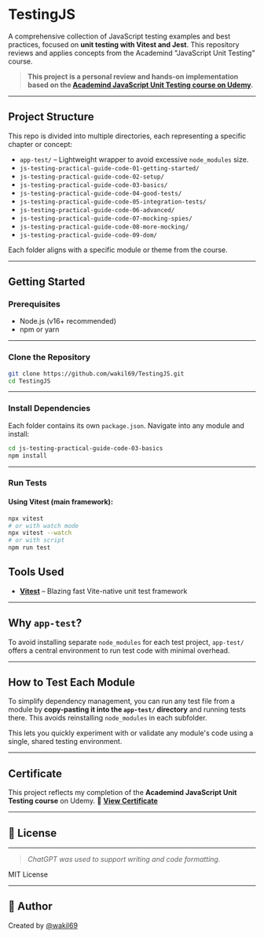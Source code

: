 ﻿# TestingJS

A comprehensive collection of JavaScript testing examples and best practices, focused on **unit testing with Vitest and Jest**. This repository reviews and applies concepts from the Academind "JavaScript Unit Testing" course.

>  **This project is a personal review and hands-on implementation based on the [Academind JavaScript Unit Testing course on Udemy](https://www.udemy.com/certificate/UC-b86c4fdc-b986-4cf9-9196-ba46c87cfa05/).**

---

## Project Structure

This repo is divided into multiple directories, each representing a specific chapter or concept:

- `app-test/` – Lightweight wrapper to avoid excessive `node_modules` size.
- `js-testing-practical-guide-code-01-getting-started/`
- `js-testing-practical-guide-code-02-setup/`
- `js-testing-practical-guide-code-03-basics/`
- `js-testing-practical-guide-code-04-good-tests/`
- `js-testing-practical-guide-code-05-integration-tests/`
- `js-testing-practical-guide-code-06-advanced/`
- `js-testing-practical-guide-code-07-mocking-spies/`
- `js-testing-practical-guide-code-08-more-mocking/`
- `js-testing-practical-guide-code-09-dom/`

Each folder aligns with a specific module or theme from the course.

---

## Getting Started

### Prerequisites

- Node.js (v16+ recommended)
- npm or yarn

---

### Clone the Repository

```bash
git clone https://github.com/wakil69/TestingJS.git
cd TestingJS
````

---

### Install Dependencies

Each folder contains its own `package.json`. Navigate into any module and install:

```bash
cd js-testing-practical-guide-code-03-basics
npm install
```

---

### Run Tests

#### Using **Vitest** (main framework):

```bash
npx vitest
# or with watch mode
npx vitest --watch
# or with script
npm run test
```

## Tools Used

* **[Vitest](https://vitest.dev/)** – Blazing fast Vite-native unit test framework

---

## Why `app-test`?

To avoid installing separate `node_modules` for each test project, `app-test/` offers a central environment to run test code with minimal overhead.

---

## How to Test Each Module

To simplify dependency management, you can run any test file from a module by **copy-pasting it into the `app-test/` directory** and running tests there. This avoids reinstalling `node_modules` in each subfolder.

This lets you quickly experiment with or validate any module's code using a single, shared testing environment.

---

## Certificate

This project reflects my completion of the **Academind JavaScript Unit Testing course** on Udemy.
📄 **[View Certificate](https://www.udemy.com/certificate/UC-b86c4fdc-b986-4cf9-9196-ba46c87cfa05/)**

---

## 📄 License

---

> *ChatGPT was used to support writing and code formatting.*


MIT License

---

## 👤 Author


Created by [@wakil69](https://github.com/wakil69)
